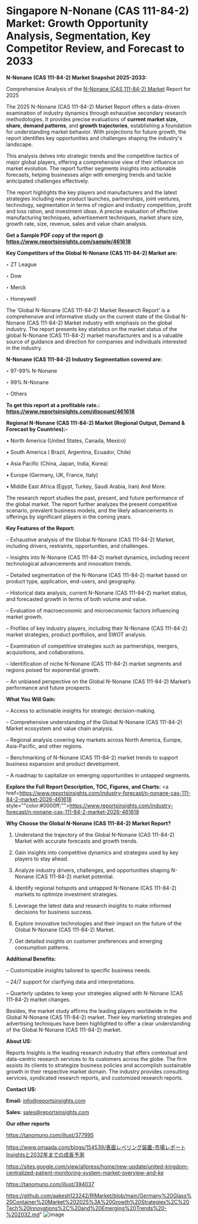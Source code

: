 # Singapore N-Nonane (CAS 111-84-2) Market: Growth Opportunity Analysis, Segmentation, Key Competitor Review, and Forecast to 2033

<strong>N-Nonane (CAS 111-84-2) Market Snapshot 2025-2033:</strong>

Comprehensive Analysis of the <a href=https://www.reportsinsights.com/sample/461618>N-Nonane (CAS 111-84-2) Market</a> Report for 2025

The 2025 N-Nonane (CAS 111-84-2) Market Report offers a data-driven examination of industry dynamics through exhaustive secondary research methodologies. It provides precise evaluations of <strong>current market size, share, demand patterns</strong>, and <strong>growth trajectories</strong>, establishing a foundation for understanding market behavior. With projections for future growth, the report identifies key opportunities and challenges shaping the industry's landscape.

This analysis delves into strategic trends and the competitive tactics of major global players, offering a comprehensive view of their influence on market evolution. The report further segments insights into actionable forecasts, helping businesses align with emerging trends and tackle anticipated challenges effectively.

The report highlights the key players and manufacturers and the latest strategies including new product launches, partnerships, joint ventures, technology, segmentation in terms of region and industry competition, profit and loss ration, and investment ideas. A precise evaluation of effective manufacturing techniques, advertisement techniques, market share size, growth rate, size, revenue, sales and value chain analysis.

<strong>Get a Sample PDF copy of the report @ <a href=https://www.reportsinsights.com/sample/461618 style=color:#0000ff;>https://www.reportsinsights.com/sample/461618</a></strong>

<strong>Key Competitors of the Global N-Nonane (CAS 111-84-2) Market are:</strong>

‣ ZT League

‣ Dow

‣ Merck

‣ Honeywell

The ‘Global N-Nonane (CAS 111-84-2) Market Research Report’ is a comprehensive and informative study on the current state of the Global N-Nonane (CAS 111-84-2) Market industry with emphasis on the global industry. The report presents key statistics on the market status of the global N-Nonane (CAS 111-84-2) market manufacturers and is a valuable source of guidance and direction for companies and individuals interested in the industry.

<strong>N-Nonane (CAS 111-84-2) Industry Segmentation covered are:</strong>

‣ 97-99% N-Nonane

‣ 99% N-Nonane

‣ Others

<strong>To get this report at a profitable rate.: <a href=https://www.reportsinsights.com/discount/461618 style=color:#0000ff;>https://www.reportsinsights.com/discount/461618</a></strong>

<strong>Regional N-Nonane (CAS 111-84-2) Market (Regional Output, Demand &amp; Forecast by Countries):-</strong>

• North America (United States, Canada, Mexico)

• South America ( Brazil, Argentina, Ecuador, Chile)

• Asia Pacific (China, Japan, India, Korea)

• Europe (Germany, UK, France, Italy)

• Middle East Africa (Egypt, Turkey, Saudi Arabia, Iran) And More.

The research report studies the past, present, and future performance of the global market. The report further analyzes the present competitive scenario, prevalent business models, and the likely advancements in offerings by significant players in the coming years.

<strong>Key Features of the Report:</strong>

– Exhaustive analysis of the Global N-Nonane (CAS 111-84-2) Market, including drivers, restraints, opportunities, and challenges.

– Insights into N-Nonane (CAS 111-84-2) market dynamics, including recent technological advancements and innovation trends.

– Detailed segmentation of the N-Nonane (CAS 111-84-2) market based on product type, application, end-users, and geography.

– Historical data analysis, current N-Nonane (CAS 111-84-2) market status, and forecasted growth in terms of both volume and value.

– Evaluation of macroeconomic and microeconomic factors influencing market growth.

– Profiles of key industry players, including their N-Nonane (CAS 111-84-2) market strategies, product portfolios, and SWOT analysis.

– Examination of competitive strategies such as partnerships, mergers, acquisitions, and collaborations.

– Identification of niche N-Nonane (CAS 111-84-2) market segments and regions poised for exponential growth.

– An unbiased perspective on the Global N-Nonane (CAS 111-84-2) Market’s performance and future prospects.

<strong>What You Will Gain:</strong>

– Access to actionable insights for strategic decision-making.

– Comprehensive understanding of the Global N-Nonane (CAS 111-84-2) Market ecosystem and value chain analysis.

– Regional analysis covering key markets across North America, Europe, Asia-Pacific, and other regions.

– Benchmarking of N-Nonane (CAS 111-84-2) market trends to support business expansion and product development.

– A roadmap to capitalize on emerging opportunities in untapped segments.

<strong>Explore the Full Report Description, TOC, Figures, and Charts:</strong>
<a href=https://www.reportsinsights.com/industry-forecast/n-nonane-cas-111-84-2-market-2026-461618 style=""color:#0000ff;"">https://www.reportsinsights.com/industry-forecast/n-nonane-cas-111-84-2-market-2026-461618</a>

<strong>Why Choose the Global N-Nonane (CAS 111-84-2) Market Report?</strong>

1. Understand the trajectory of the Global N-Nonane (CAS 111-84-2) Market with accurate forecasts and growth trends.

2. Gain insights into competitive dynamics and strategies used by key players to stay ahead.

3. Analyze industry drivers, challenges, and opportunities shaping N-Nonane (CAS 111-84-2) market potential.

4. Identify regional hotspots and untapped N-Nonane (CAS 111-84-2) markets to optimize investment strategies.

5. Leverage the latest data and research insights to make informed decisions for business success.

6. Explore innovative technologies and their impact on the future of the Global N-Nonane (CAS 111-84-2) Market.

7. Get detailed insights on customer preferences and emerging consumption patterns.

<strong>Additional Benefits:</strong>

– Customizable insights tailored to specific business needs.

– 24/7 support for clarifying data and interpretations.

– Quarterly updates to keep your strategies aligned with N-Nonane (CAS 111-84-2) market changes.

Besides, the market study affirms the leading players worldwide in the Global N-Nonane (CAS 111-84-2) market. Their key marketing strategies and advertising techniques have been highlighted to offer a clear understanding of the Global N-Nonane (CAS 111-84-2) market.

<strong><strong>About US</strong>:</strong>

Reports Insights is the leading research industry that offers contextual and data-centric research services to its customers across the globe. The firm assists its clients to strategize business policies and accomplish sustainable growth in their respective market domain. The industry provides consulting services, syndicated research reports, and customized research reports.

<strong>Contact US:</strong>

<p class=><b>Email:</b> <a href=mailto:info@reportsinsights.com>info@reportsinsights.com</a></p>
<p class=><b>Sales:</b> <a href=mailto:sales@reportsinsights.com>sales@reportsinsights.com</a></p>

<strong>Our other reports</strong>

<a href=https://tanomuno.com/illust/377995>https://tanomuno.com/illust/377995</a>

<a href=https://www.omaada.com/blogs/154539/表面レベリング装置-市場レポートInsightsと2032年までの成長予測>https://www.omaada.com/blogs/154539/表面レベリング装置-市場レポートInsightsと2032年までの成長予測</a>

<a href=https://sites.google.com/view/allpress/home/new-update/united-kingdom-centralized-patient-monitoring-system-market-overview-and-ke>https://sites.google.com/view/allpress/home/new-update/united-kingdom-centralized-patient-monitoring-system-market-overview-and-ke</a>

<a href=https://tanomuno.com/illust/394037>https://tanomuno.com/illust/394037</a>

<a href=https://github.com/aakesh123242/RIMarket/blob/main/Germany%20Glass%20Container%20Market%202025%3A%20Growth%20Strategies%2C%20Tech%20Innovations%2C%20and%20Emerging%20Trends%20-%202032.md>https://github.com/aakesh123242/RIMarket/blob/main/Germany%20Glass%20Container%20Market%202025%3A%20Growth%20Strategies%2C%20Tech%20Innovations%2C%20and%20Emerging%20Trends%20-%202032.md</a>"
![image](https://github.com/user-attachments/assets/459e2112-074e-4c2a-ad90-5cc58f166d56)

